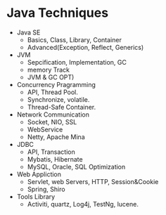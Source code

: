 # Java Techniques


- Java SE
	- Basics, Class, Library, Container
	- Advanced(Exception, Reflect, Generics)
- JVM
	- Sepcification, Implementation, GC
	- memory Track
	- JVM & GC OPT)
- Concurrency Pragramming
	- API, Thread Pool.
	- Synchronize, volatile.
	- Thread-Safe Container.
- Network Communication
	- Socket, NIO, SSL
	- WebService
	- Netty, Apache Mina
- JDBC
	- API, Transaction
	- Mybatis, Hibernate
	- MySQL, Oracle, SQL Optimization
- Web Appliction
	- Servlet, web Servers, HTTP, Session&Cookie
	- Spring, Shiro
- Tools Library
	- Activiti, quartz, Log4j, TestNg, lucene.

